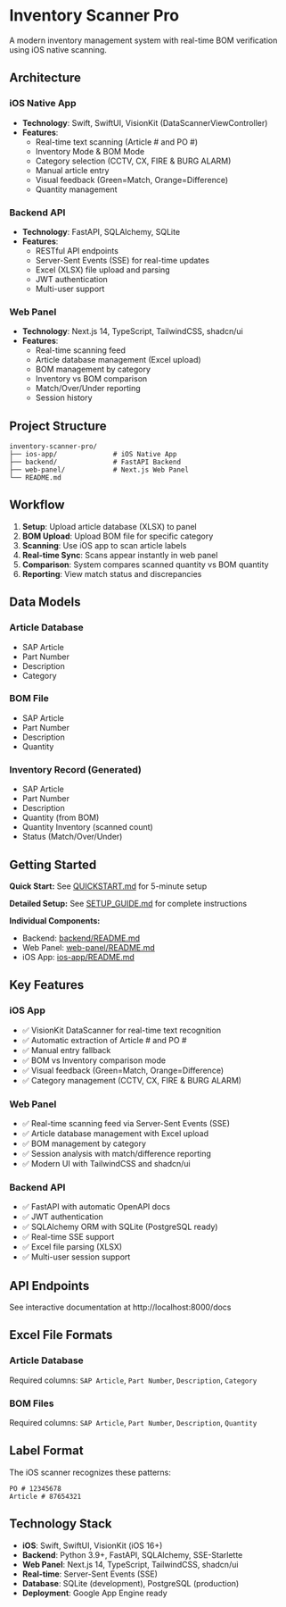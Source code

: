 # Inventory Scanner Pro

A modern inventory management system with real-time BOM verification using iOS native scanning.

## Architecture

### iOS Native App
- **Technology**: Swift, SwiftUI, VisionKit (DataScannerViewController)
- **Features**:
  - Real-time text scanning (Article # and PO #)
  - Inventory Mode & BOM Mode
  - Category selection (CCTV, CX, FIRE & BURG ALARM)
  - Manual article entry
  - Visual feedback (Green=Match, Orange=Difference)
  - Quantity management

### Backend API
- **Technology**: FastAPI, SQLAlchemy, SQLite
- **Features**:
  - RESTful API endpoints
  - Server-Sent Events (SSE) for real-time updates
  - Excel (XLSX) file upload and parsing
  - JWT authentication
  - Multi-user support

### Web Panel
- **Technology**: Next.js 14, TypeScript, TailwindCSS, shadcn/ui
- **Features**:
  - Real-time scanning feed
  - Article database management (Excel upload)
  - BOM management by category
  - Inventory vs BOM comparison
  - Match/Over/Under reporting
  - Session history

## Project Structure

```
inventory-scanner-pro/
├── ios-app/              # iOS Native App
├── backend/              # FastAPI Backend
├── web-panel/            # Next.js Web Panel
└── README.md
```

## Workflow

1. **Setup**: Upload article database (XLSX) to panel
2. **BOM Upload**: Upload BOM file for specific category
3. **Scanning**: Use iOS app to scan article labels
4. **Real-time Sync**: Scans appear instantly in web panel
5. **Comparison**: System compares scanned quantity vs BOM quantity
6. **Reporting**: View match status and discrepancies

## Data Models

### Article Database
- SAP Article
- Part Number
- Description
- Category

### BOM File
- SAP Article
- Part Number
- Description
- Quantity

### Inventory Record (Generated)
- SAP Article
- Part Number
- Description
- Quantity (from BOM)
- Quantity Inventory (scanned count)
- Status (Match/Over/Under)

## Getting Started

**Quick Start:** See [QUICKSTART.md](QUICKSTART.md) for 5-minute setup

**Detailed Setup:** See [SETUP_GUIDE.md](SETUP_GUIDE.md) for complete instructions

**Individual Components:**
- Backend: [backend/README.md](backend/README.md)
- Web Panel: [web-panel/README.md](web-panel/README.md)
- iOS App: [ios-app/README.md](ios-app/README.md)

## Key Features

### iOS App
- ✅ VisionKit DataScanner for real-time text recognition
- ✅ Automatic extraction of Article # and PO #
- ✅ Manual entry fallback
- ✅ BOM vs Inventory comparison mode
- ✅ Visual feedback (Green=Match, Orange=Difference)
- ✅ Category management (CCTV, CX, FIRE & BURG ALARM)

### Web Panel
- ✅ Real-time scanning feed via Server-Sent Events (SSE)
- ✅ Article database management with Excel upload
- ✅ BOM management by category
- ✅ Session analysis with match/difference reporting
- ✅ Modern UI with TailwindCSS and shadcn/ui

### Backend API
- ✅ FastAPI with automatic OpenAPI docs
- ✅ JWT authentication
- ✅ SQLAlchemy ORM with SQLite (PostgreSQL ready)
- ✅ Real-time SSE support
- ✅ Excel file parsing (XLSX)
- ✅ Multi-user session support

## API Endpoints

See interactive documentation at http://localhost:8000/docs

## Excel File Formats

### Article Database
Required columns: `SAP Article`, `Part Number`, `Description`, `Category`

### BOM Files
Required columns: `SAP Article`, `Part Number`, `Description`, `Quantity`

## Label Format

The iOS scanner recognizes these patterns:
```
PO # 12345678
Article # 87654321
```

## Technology Stack

- **iOS**: Swift, SwiftUI, VisionKit (iOS 16+)
- **Backend**: Python 3.9+, FastAPI, SQLAlchemy, SSE-Starlette
- **Web Panel**: Next.js 14, TypeScript, TailwindCSS, shadcn/ui
- **Real-time**: Server-Sent Events (SSE)
- **Database**: SQLite (development), PostgreSQL (production)
- **Deployment**: Google App Engine ready
